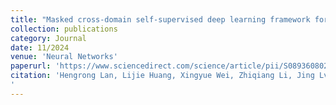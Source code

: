 ```yaml
---
title: "Masked cross-domain self-supervised deep learning framework for photoacoustic computed tomography reconstruction"
collection: publications
category: Journal
date: 11/2024
venue: 'Neural Networks'
paperurl: 'https://www.sciencedirect.com/science/article/pii/S0893608024004398'
citation: 'Hengrong Lan, Lijie Huang, Xingyue Wei, Zhiqiang Li, Jing Lv, Cheng Ma, Liming Nie, and Jianwen Luo, “Masked cross-domain self-supervised deep learning framework for photoacoustic computed tomography reconstruction,” Neural Networks, vol. 179, p. 106515, Nov. 2024.
'
---
```


